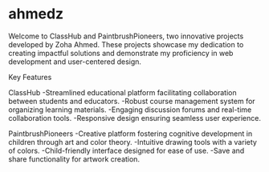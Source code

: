 # ahmedz

Welcome to ClassHub and PaintbrushPioneers, two innovative projects developed by Zoha Ahmed. These projects showcase my dedication to creating impactful solutions and demonstrate my proficiency in web development and user-centered design.

Key Features

ClassHub 
-Streamlined educational platform facilitating collaboration between students and educators.
-Robust course management system for organizing learning materials.
-Engaging discussion forums and real-time collaboration tools.
-Responsive design ensuring seamless user experience.

PaintbrushPioneers
-Creative platform fostering cognitive development in children through art and color theory.
-Intuitive drawing tools with a variety of colors.
-Child-friendly interface designed for ease of use.
-Save and share functionality for artwork creation.
